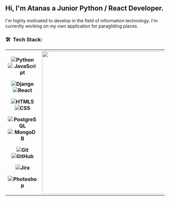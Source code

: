 <h2>Hi, I'm Atanas a Junior Python / React Developer.</h2>
I'm highly motivated to develop in the field of information technology.
I'm currently working on my own application for paragliding places.

<h3> 🛠 &nbsp;Tech Stack:</h3>

<table cellspacing="0" cellpadding="0">
      <tr>
            <th>
                  
  ![Python](https://img.shields.io/badge/-Python-333333?style=flat&logo=python)
  ![JavaScript](https://img.shields.io/badge/-JavaScript-333333?style=flat&logo=JavaScript&logoColor=FFD700)
  
  ![Django](https://img.shields.io/badge/-Django-333333?style=flat&logo=Django&logoColor=1a751a)
  ![React](https://img.shields.io/badge/-React-333333?style=flat&logo=React&logoColor=00ffff)
  
  ![HTML5](https://img.shields.io/badge/-HTML5-333333?style=flat&logo=HTML5)
  ![CSS](https://img.shields.io/badge/-CSS-333333?style=flat&logo=CSS3&logoColor=1572B6)
  
  ![PostgreSQL](https://img.shields.io/badge/-PostgreSQL-333333?style=flat&logo=PostgreSQL&logoColor=33cccc)
  ![MongoDB](https://img.shields.io/badge/-MongoDB-333333?style=flat&logo=mongodb)
  
  ![Git](https://img.shields.io/badge/-Git-333333?style=flat&logo=git)
  ![GitHub](https://img.shields.io/badge/-GitHub-333333?style=flat&logo=github)
  
  ![Jira](https://img.shields.io/badge/-Jira-333333?style=flat&logo=jira&logoColor=0066ff)
  
  ![Photoshop](https://img.shields.io/badge/-Photoshop-333333?style=flat&logo=adobe-photoshop)
  </th>
  
  <th><img src="https://cdn.dribbble.com/users/2789762/screenshots/8630894/media/583b209224b027954cb6e8b9901cb731.gif" width="630px" height="450px"/></th>
